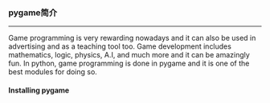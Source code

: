 ### pygame简介
***
Game programming is very rewarding nowadays and it can also be used in advertising and as a teaching tool too. Game development includes mathematics, logic, physics, A.I, and much more and it can be amazingly fun. In python, game programming is done in pygame and it is one of the best modules for doing so.  

#### Installing pygame
